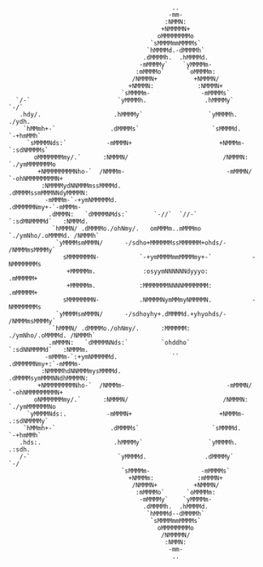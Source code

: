                                                  ..                                                 
                                                -mm-                                                
                                               :NMMN:                                               
                                              +NMMMMN+                                              
                                             oMMMMMMMMo                                             
                                           `sMMMMmmMMMMs`                                           
                                          `hMMMMd.-dMMMMh`                                          
                                         .dMMMMh.  .hMMMMd.                                         
                                        -mMMMMy`    `yMMMMm-                                        
                                       :mMMMMo`      `oMMMMm:                                       
                                      /NMMMN+          +NMMMN/                                      
                                     +NMMMN:            :NMMMN+                                     
                                   `sMMMMm-              -mMMMMs`                                   
      `/-`                        `yMMMMh.                .hMMMMy`                        `-/`      
       .hdy/.                    .hMMMMy`                  `yMMMMh.                    ./ydh.       
        `hMMmh+-`               .dMMMMs`                    `sMMMMd.               `-+hmMMh`        
         `sMMMMNds:`           -mMMMN+                        +NMMMm-           `:sdNMMMMs`         
           oMMMMMMMmy/.`      :NMMMN/                          /NMMMN:      `./ymMMMMMMMo           
            +NMMMMMMMMNho-`  /NMMMm-                            -mMMMN/  `-ohNMMMMMMMMN+            
             :NMMMMydNNMMMmssMMMMd.                              .dMMMMssmMMMNNdyMMMMN:             
              -mMMMm-`-+ymNMMMMMd.                                .dMMMMMNmy+-`-mMMMm-              
               .dMMMN:   `dMMMMNMds:`       `-//`  `//-`       `:sdMNMMMMd`   :NMMMd.               
                `hMMMN/ .dMMMMo./ohNmy/.   omMMMm..mMMMmo  `./ymNho/.oMMMMd. /NMMMh`                
                 `yMMMMsmMMMN/      -/sdho+MMMMMMssMMMMMM+ohds/-      /NMMMmsMMMMy`                 
                   sMMMMMMMN-           `-+ymMMMMmmMMMMmy+-`           -NMMMMMMMs                   
                    +MMMMMm.             :osyymNNNNNNdyyyo:             .mMMMMM+                    
                    +MMMMMm.            :MMMMMMMNNNNMMMMMMM:            .mMMMMM+                    
                   sMMMMMMMN-           .NMMMMNymMMmyNMMMMN.           -NMMMMMMMs                   
                 `yMMMMsmMMMN/      -/sdhoyhy+.dMMMMd.+yhyohds/-      /NMMMmsMMMMy`                 
                `hMMMN/ .dMMMMo./ohNmy/.      :MMMMMM:      ./ymNho/.oMMMMd. /NMMMh`                
               .mMMMN:   `dMMMMNNds:`         `ohddho`         `:sdNNMMMMd`   :NMMMm.               
              -mMMMm-`:+ymNMMMMMd.               ``               .dMMMMMNmy+:`-mMMMm-              
             :NMMMMhdNNMMMmysMMMMd.                              .dMMMMsymMMMNNdhMMMMN:             
            +NMMMMMMMMNho-`  /NMMMm-                            -mMMMN/  `-ohNMMMMMMMMN+            
           oNMMMMMMmy/.`      :NMMMN/                          /NMMMN:      `./ymMMMMMMNo           
         `yMMMMNds:.           -mMMMN+                        +NMMMm-           .:sdNMMMMy`         
        `hMMmh+-`               .dMMMMs`                    `sMMMMd.               `-+hmMMh`        
       .hds:.                    .hMMMMy`                  `yMMMMh.                    .:sdh.       
       /-`                        `yMMMMd.                .dMMMMy`                        `-/       
                                   `sMMMMm-              -mMMMMs`                                   
                                     +NMMMm:            :mMMMN+                                     
                                      /NMMMN+          +NMMMN/                                      
                                       :mMMMMo`      `oMMMMm:                                       
                                        -mMMMMy`    `yMMMMm-                                        
                                         .dMMMMh.  .hMMMMd.                                         
                                          `hMMMMd--dMMMMh`                                          
                                           `sMMMMmmMMMMs`                                           
                                             oMMMMMMMMo                                             
                                              /NMMMMN/                                              
                                               :NMMN:                                               
                                                -mm-                                                
                                                 ..                                                 